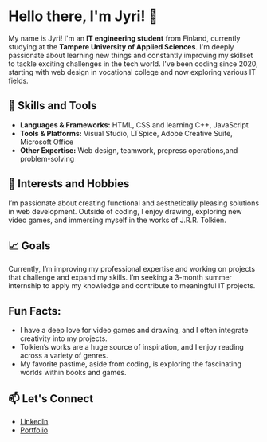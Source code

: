 # Hello there, I'm Jyri! 👋

My name is Jyri! I'm an **IT engineering student** from Finland, currently studying at the **Tampere University of Applied Sciences**. 
I'm deeply passionate about learning new things and constantly improving my skillset to tackle exciting challenges in the tech world. 
I've been coding since 2020, starting with web design in vocational college and now exploring various IT fields.

## 🚀 Skills and Tools
- **Languages & Frameworks:** HTML, CSS and learning C++, JavaScript
- **Tools & Platforms:** Visual Studio, LTSpice, Adobe Creative Suite, Microsoft Office
- **Other Expertise:** Web design, teamwork, prepress operations,and problem-solving

## 🌟 Interests and Hobbies
I’m passionate about creating functional and aesthetically pleasing solutions in web development. Outside of coding, I enjoy drawing, exploring new video games, and immersing myself in the works of J.R.R. Tolkien.

## 📈 Goals
Currently, I’m improving my professional expertise and working on projects that challenge and expand my skills. I’m seeking a 3-month summer internship to apply my knowledge and contribute to meaningful IT projects.

## Fun Facts:
- I have a deep love for video games and drawing, and I often integrate creativity into my projects.
- Tolkien’s works are a huge source of inspiration, and I enjoy reading across a variety of genres.
- My favorite pastime, aside from coding, is exploring the fascinating worlds within books and games.

## 📫 Let's Connect
- [LinkedIn](www.linkedin.com/in/jyri-nieminen/)
- [Portfolio](jnidesign.fi)
